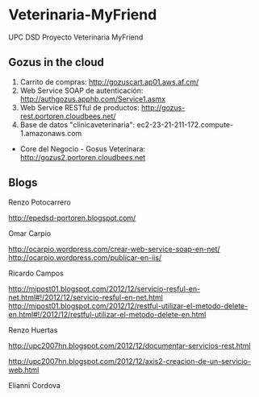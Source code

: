 Veterinaria-MyFriend
====================

UPC DSD Proyecto Veterinaria MyFriend

Gozus in the cloud
------------------

1. Carrito de compras: http://gozuscart.ap01.aws.af.cm/
2. Web Service SOAP de autenticación: http://authgozus.apphb.com/Service1.asmx
3. Web Service RESTful de productos: http://gozus-rest.portoren.cloudbees.net/
4. Base de datos "clinicaveterinaria": ec2-23-21-211-172.compute-1.amazonaws.com

* Core del Negocio - Gosus Veterinara: http://gozus2.portoren.cloudbees.net

Blogs
-----

Renzo Potocarrero

http://epedsd-portoren.blogspot.com/

Omar Carpio

http://ocarpio.wordpress.com/crear-web-service-soap-en-net/
http://ocarpio.wordpress.com/publicar-en-iis/

Ricardo Campos

http://mipost01.blogspot.com/2012/12/servicio-resful-en-net.html#!/2012/12/servicio-resful-en-net.html
http://mipost01.blogspot.com/2012/12/restful-utilizar-el-metodo-delete-en.html#!/2012/12/restful-utilizar-el-metodo-delete-en.html

Renzo Huertas

http://upc2007hn.blogspot.com/2012/12/documentar-servicios-rest.html

http://upc2007hn.blogspot.com/2012/12/axis2-creacion-de-un-servicio-web.html

Elianni Cordova
